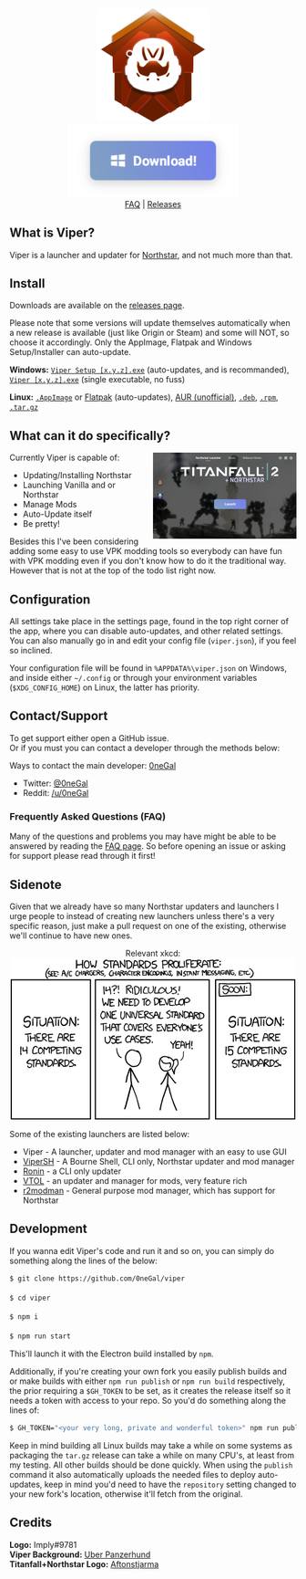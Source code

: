 <p align="center">
	<img src="src/assets/icons/512x512.png" width="200px"><br>
	<a href="https://github.com/0neGal/viper/releases/download/v1.4.0/Viper-Setup-1.4.0.exe"><img src="assets/download.png" width="300px"></a><br>
	<a href="FAQ.md">FAQ</a> | 
	<a href="https://github.com/0neGal/viper/releases">Releases</a><br>
</p>

## What is Viper?

Viper is a launcher and updater for [Northstar](https://github.com/R2Northstar/Northstar), and not much more than that.

## Install

Downloads are available on the [releases page](https://github.com/0neGal/viper/releases/latest). 

Please note that some versions will update themselves automatically when a new release is available (just like Origin or Steam) and some will NOT, so choose it accordingly. Only the AppImage, Flatpak and Windows Setup/Installer can auto-update.

**Windows:** [`Viper Setup [x.y.z].exe`](https://github.com/0neGal/viper/releases/download/v1.4.0/Viper-Setup-1.4.0.exe) (auto-updates, and is recommanded), [`Viper [x.y.z].exe`](https://github.com/0neGal/viper/releases/download/v1.4.0/Viper-1.4.0.exe) (single executable, no fuss)

**Linux:** [`.AppImage`](https://github.com/0neGal/viper/releases/download/v1.4.0/Viper-1.4.0.AppImage) or [Flatpak](https://flathub.org/apps/details/com.github._0negal.Viper) (auto-updates), [AUR (unofficial)](https://aur.archlinux.org/packages/viper-bin), [`.deb`](https://github.com/0neGal/viper/releases/download/v1.4.0/viper-1.4.0_amd64.deb), [`.rpm`](https://github.com/0neGal/viper/releases/download/v1.4.0/Viper-1.4.0.x86_64.rpm), [`.tar.gz`](https://github.com/0neGal/viper/releases/download/v1.4.0/Viper-1.4.0.tar.gz)

## What can it do specifically?

<p>
Currently Viper is capable of:

<img src="assets/preview.png" align="right" width="50%">

 * Updating/Installing Northstar
 * Launching Vanilla and or Northstar
 * Manage Mods
 * Auto-Update itself 
 * Be pretty!

Besides this I've been considering adding some easy to use VPK modding tools so everybody can have fun with VPK modding even if you don't know how to do it the traditional way. However that is not at the top of the todo list right now.
</p>

## Configuration

All settings take place in the settings page, found in the top right corner of the app, where you can disable auto-updates, and other related settings. You can also manually go in and edit your config file (`viper.json`), if you feel so inclined.

Your configuration file will be found in `%APPDATA%\viper.json` on Windows, and inside either `~/.config` or through your environment variables (`$XDG_CONFIG_HOME`) on Linux, the latter has priority.

## Contact/Support

To get support either open a GitHub issue.<br>
Or if you must you can contact a developer through the methods below:

Ways to contact the main developer: [0neGal](https://github.com/0neGal)
 * Twitter: [@0neGal](https://twitter.com/0neGal)
 * Reddit: [/u/0neGal](https://reddit.com/u/0neGal)

### Frequently Asked Questions (FAQ)

Many of the questions and problems you may have might be able to be answered by reading the [FAQ page](FAQ.md). So before opening an issue or asking for support please read through it first!

## Sidenote

Given that we already have so many Northstar updaters and launchers I urge people to instead of creating new launchers unless there's a very specific reason, just make a pull request on one of the existing, otherwise we'll continue to have new ones.

<p align="center">
	Relevant xkcd:<br>
	<img src="assets/xkcd.png">
</p>

Some of the existing launchers are listed below:
 * Viper - A launcher, updater and mod manager with an easy to use GUI
 * [ViperSH](https://github.com/0neGal/viper-sh) - A Bourne Shell, CLI only, Northstar updater and mod manager
 * [Ronin](https://github.com/MindSwipe/ronin) - a CLI only updater
 * [VTOL](https://github.com/BigSpice/VTOL) - an updater and manager for mods, very feature rich
 * [r2modman](https://github.com/ebkr/r2modmanPlus) - General purpose mod manager, which has support for Northstar

## Development

If you wanna edit Viper's code and run it and so on, you can simply do something along the lines of the below:

```sh
$ git clone https://github.com/0neGal/viper

$ cd viper

$ npm i

$ npm run start
```

This'll launch it with the Electron build installed by `npm`.

Additionally, if you're creating your own fork you easily publish builds and or make builds with either `npm run publish` or `npm run build` respectively, the prior requiring a `$GH_TOKEN` to be set, as it creates the release itself so it needs a token with access to your repo. So you'd do something along the lines of:

```sh
$ GH_TOKEN="<your very long, private and wonderful token>" npm run publish
```

Keep in mind building all Linux builds may take a while on some systems as packaging the `tar.gz` release can take a while on many CPU's, at least from my testing. All other builds should be done quickly. When using the `publish` command it also automatically uploads the needed files to deploy auto-updates, keep in mind you'd need to have the `repository` setting changed to your new fork's location, otherwise it'll fetch from the original.

## Credits

**Logo:** Imply#9781<br>
**Viper Background:** [Uber Panzerhund](https://www.reddit.com/r/titanfall/comments/fwuh2x/take_to_the_skies)<br>
**Titanfall+Northstar Logo:** [Aftonstjarma](https://www.steamgriddb.com/logo/47851)
